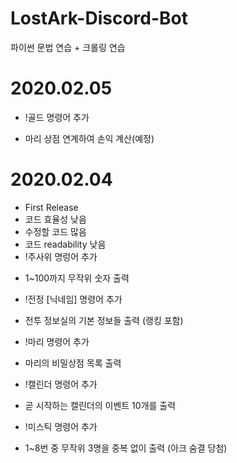 # LostArk-Discord-Bot
파이썬 문법 연습 + 크롤링 연습
# 2020.02.05
 * !골드 명령어 추가
  - 마리 상점 연계하여 손익 계산(예정)
# 2020.02.04
 * First Release
 * 코드 효율성 낮음
 * 수정할 코드 많음
 * 코드 readability 낮음
 * !주사위 명렁어 추가
  - 1~100까지 무작위 숫자 출력
 * !전정 [닉네임] 명령어 추가
  - 전투 정보실의 기본 정보들 출력 (랭킹 포함)
 * !마리 명령어 추가
  - 마리의 비밀상점 목록 출력
 * !캘린더 명령어 추가
  - 곧 시작하는 캘린더의 이벤트 10개를 출력
 * !미스틱 명령어 추가
  - 1~8번 중 무작위 3명을 중복 없이 출력 (아크 숨결 당첨) 
